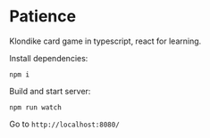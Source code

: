 # Patience
Klondike card game in typescript, react for learning.

Install dependencies:
```
npm i
```

Build and start server:
```
npm run watch
```

Go to `http://localhost:8080/`
